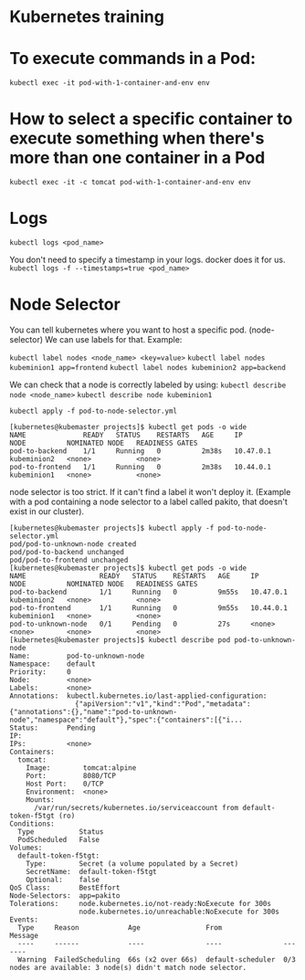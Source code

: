Kubernetes training
===================

# To execute commands in a Pod:
`kubectl exec -it pod-with-1-container-and-env env`

# How to select a specific container to execute something when there's more than one container in a Pod
`kubectl exec -it -c tomcat pod-with-1-container-and-env env`

# Logs
`kubectl logs <pod_name>`

You don't need to specify a timestamp in your logs. docker does it for us.
`kubectl logs -f --timestamps=true <pod_name>`

# Node Selector

You can tell kubernetes where you want to host a specific pod. (node-selector)
We can use labels for that. Example:

`kubectl label nodes <node_name> <key=value>`
`kubectl label nodes kubeminion1 app=frontend`
`kubectl label nodes kubeminion2 app=backend`

We can check that a node is correctly labeled by using:
`kubectl describe node <node_name>`
`kubectl describe node kubeminion1`

`kubectl apply -f pod-to-node-selector.yml`

```
[kubernetes@kubemaster projects]$ kubectl get pods -o wide
NAME              READY   STATUS    RESTARTS   AGE     IP          NODE          NOMINATED NODE   READINESS GATES
pod-to-backend    1/1     Running   0          2m38s   10.47.0.1   kubeminion2   <none>           <none>
pod-to-frontend   1/1     Running   0          2m38s   10.44.0.1   kubeminion1   <none>           <none>
```

node selector is too strict. If it can't find a label it won't deploy it. (Example with a pod containing a node selector to a label called pakito, that doesn't exist in our cluster).

```
[kubernetes@kubemaster projects]$ kubectl apply -f pod-to-node-selector.yml
pod/pod-to-unknown-node created
pod/pod-to-backend unchanged
pod/pod-to-frontend unchanged
[kubernetes@kubemaster projects]$ kubectl get pods -o wide
NAME                  READY   STATUS    RESTARTS   AGE     IP          NODE          NOMINATED NODE   READINESS GATES
pod-to-backend        1/1     Running   0          9m55s   10.47.0.1   kubeminion2   <none>           <none>
pod-to-frontend       1/1     Running   0          9m55s   10.44.0.1   kubeminion1   <none>           <none>
pod-to-unknown-node   0/1     Pending   0          27s     <none>      <none>        <none>           <none>
[kubernetes@kubemaster projects]$ kubectl describe pod pod-to-unknown-node
Name:         pod-to-unknown-node
Namespace:    default
Priority:     0
Node:         <none>
Labels:       <none>
Annotations:  kubectl.kubernetes.io/last-applied-configuration:
                {"apiVersion":"v1","kind":"Pod","metadata":{"annotations":{},"name":"pod-to-unknown-node","namespace":"default"},"spec":{"containers":[{"i...
Status:       Pending
IP:           
IPs:          <none>
Containers:
  tomcat:
    Image:        tomcat:alpine
    Port:         8080/TCP
    Host Port:    0/TCP
    Environment:  <none>
    Mounts:
      /var/run/secrets/kubernetes.io/serviceaccount from default-token-f5tgt (ro)
Conditions:
  Type           Status
  PodScheduled   False 
Volumes:
  default-token-f5tgt:
    Type:        Secret (a volume populated by a Secret)
    SecretName:  default-token-f5tgt
    Optional:    false
QoS Class:       BestEffort
Node-Selectors:  app=pakito
Tolerations:     node.kubernetes.io/not-ready:NoExecute for 300s
                 node.kubernetes.io/unreachable:NoExecute for 300s
Events:
  Type     Reason            Age                From               Message
  ----     ------            ----               ----               -------
  Warning  FailedScheduling  66s (x2 over 66s)  default-scheduler  0/3 nodes are available: 3 node(s) didn't match node selector.

``` 

